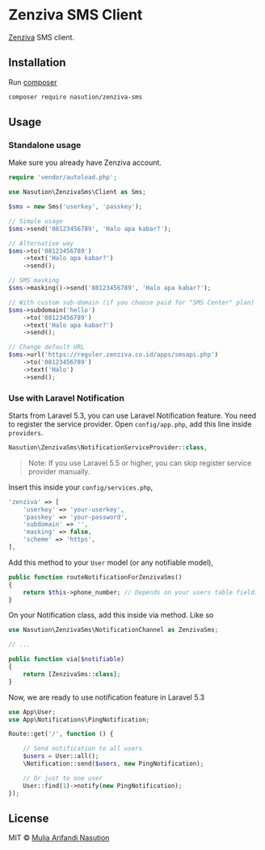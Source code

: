 # Zenziva SMS Client

[Zenziva](https://zenziva.net) SMS client.

## Installation

Run [composer](http://getcomposer.org)

```bash
composer require nasution/zenziva-sms
```

## Usage

### Standalone usage

Make sure you already have Zenziva account.

```php
require 'vendor/autoload.php';

use Nasution\ZenzivaSms\Client as Sms;

$sms = new Sms('userkey', 'passkey');

// Simple usage
$sms->send('08123456789', 'Halo apa kabar?');

// Alternative way
$sms->to('08123456789')
    ->text('Halo apa kabar?')
    ->send();

// SMS masking
$sms->masking()->send('08123456789', 'Halo apa kabar?');

// With custom sub-domain (if you choose paid for "SMS Center" plan)
$sms->subdomain('hello')
    ->to('08123456789')
    ->text('Halo apa kabar?')
    ->send();

// Change default URL
$sms->url('https://reguler.zenziva.co.id/apps/smsapi.php')
    ->to('08123456789')
    ->text('Halo')
    ->send();
```

### Use with Laravel Notification

Starts from Laravel 5.3, you can use Laravel Notification feature. You need to register the service provider. Open `config/app.php`, add this line inside `providers`.

```php
Nasution\ZenzivaSms\NotificationServiceProvider::class,
```

> Note: If you use Laravel 5.5 or higher, you can skip register service provider manually.

Insert this inside your `config/services.php`,

```php
'zenziva' => [
    'userkey' => 'your-userkey',
    'passkey' => 'your-password',
    'subdomain' => '',
    'masking' => false,
    'scheme' => 'https',
],
```

Add this method to your `User` model (or any notifiable model),

```php
public function routeNotificationForZenzivaSms()
{
    return $this->phone_number; // Depends on your users table field.
}
```

On your Notification class, add this inside via method. Like so

```php
use Nasution\ZenzivaSms\NotificationChannel as ZenzivaSms;

// ...

public function via($notifiable)
{
    return [ZenzivaSms::class];
}
```

Now, we are ready to use notification feature in Laravel 5.3

```php
use App\User;
use App\Notifications\PingNotification;

Route::get('/', function () {

    // Send notification to all users
    $users = User::all();
    \Notification::send($users, new PingNotification);

    // Or just to one user
    User::find(1)->notify(new PingNotification);
});
```

## License

MIT © [Mulia Arifandi Nasution](http://mul14.net)
